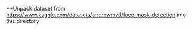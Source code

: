**Unpack dataset from https://www.kaggle.com/datasets/andrewmvd/face-mask-detection into this directory
